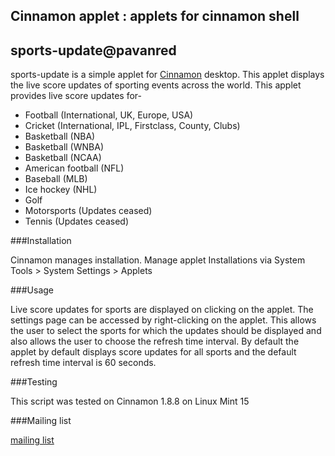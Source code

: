 ## Cinnamon applet : applets for cinnamon shell
## sports-update@pavanred

sports-update is a simple applet for <a href="http://cinnamon.linuxmint.com/">Cinnamon</a> desktop. This applet displays the live score updates of sporting events across the world. This applet provides live score updates  for-

* Football (International, UK, Europe, USA)
* Cricket (International, IPL, Firstclass, County, Clubs)
* Basketball (NBA)
* Basketball (WNBA)
* Basketball (NCAA)
* American football (NFL)
* Baseball (MLB)
* Ice hockey (NHL)
* Golf
* Motorsports (Updates ceased)
* Tennis (Updates ceased)

###Installation

Cinnamon manages installation. Manage applet Installations via System Tools > System Settings > Applets

###Usage

Live score updates for sports are displayed on clicking on the applet. The settings page can be accessed by right-clicking on the applet. This allows the user to select the sports for which the updates should be displayed and also allows the user to choose the refresh time interval. By default the applet by default displays score updates for all sports and the default refresh time interval is 60 seconds.

###Testing

This script was tested on Cinnamon 1.8.8 on Linux Mint 15 

###Mailing list

<a href="https://groups.google.com/forum/?fromgroups=#!forum/cinnamon_sports-update">mailing list</a>
